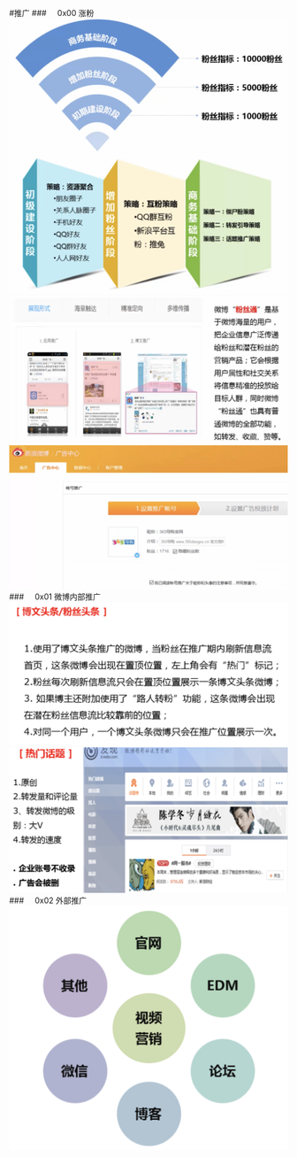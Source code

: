 #推广
###&nbsp;&nbsp;&nbsp;&nbsp;&nbsp;0x00 涨粉
![](/assets/zf.png)
![](/assets/zfcl.png)
![](/assets/fst.png)
![](/assets/wbgg.png)
###&nbsp;&nbsp;&nbsp;&nbsp;&nbsp;0x01 微博内部推广
![](/assets/bwtt.png)
![](/assets/rmht.png)
###&nbsp;&nbsp;&nbsp;&nbsp;&nbsp;0x02 外部推广
![](/assets/wbqd.png)

